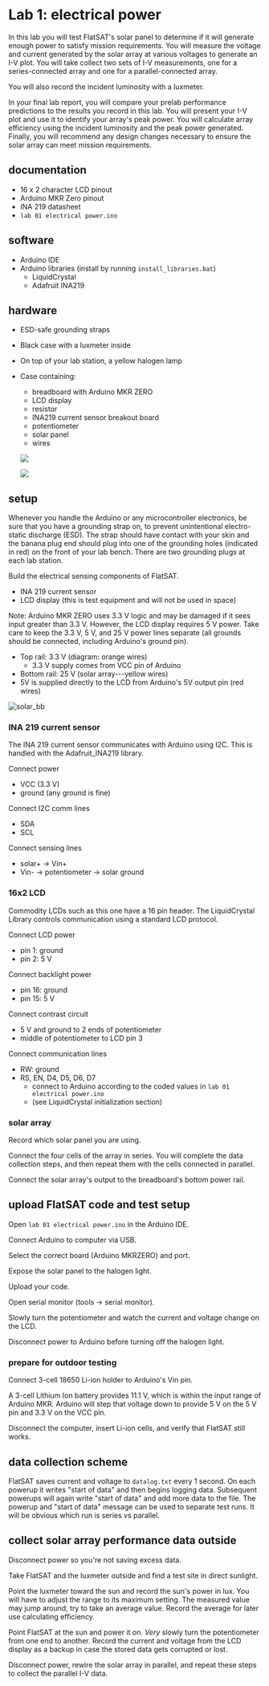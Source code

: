 # Lab 1: electrical power

In this lab you will test FlatSAT's solar panel to determine if it will generate enough power to satisfy mission requirements. You will measure the voltage and current generated by the solar array at various voltages to generate an I-V plot. You will take collect two sets of I-V measurements, one for a series-connected array and one for a parallel-connected array. 

You will also record the incident luminosity with a luxmeter. 

In your final lab report, you will compare your prelab performance predictions to the results you record in this lab. You will present your I-V plot and use it to identify your array's peak power. You will calculate array efficiency using the incident luminosity and the peak power generated. Finally, you will recommend any design changes necessary to ensure the
solar array can meet mission requirements.

## documentation

- 16 x 2 character LCD pinout
- Arduino MKR Zero pinout
- INA 219 datasheet
- `lab 01 electrical power.ino`

## software

- Arduino IDE
- Arduino libraries (install by running `install_libraries.bat`)
  - LiquidCrystal
  - Adafruit INA219

## hardware

* ESD-safe grounding straps

* Black case with a luxmeter inside

* On top of your lab station, a yellow halogen lamp

* Case containing:

  * breadboard with Arduino MKR ZERO
  * LCD display
  * resistor
  * INA219 current sensor breakout board
  * potentiometer
  * solar panel
  * wires

  

  ![](sources/image1.jpeg)

  ![](sources/image2.jpeg)

## setup

Whenever you handle the Arduino or any microcontroller electronics, be sure that you have a grounding strap on, to prevent unintentional electro-static discharge (ESD). The strap should have contact with your skin and the banana plug end should plug into one of the grounding holes (indicated in red) on the front of your lab bench. There are two grounding plugs at each lab station.

Build the electrical sensing components of FlatSAT. 

- INA 219 current sensor
- LCD display (this is test equipment and will not be used in space)

Note: Arduino MKR ZERO uses 3.3 V logic and may be damaged if it sees input greater than 3.3 V. However, the LCD display requires 5 V power. Take care to keep the 3.3 V, 5 V, and 25 V power lines separate (all grounds should be connected, including Arduino's ground pin). 

- Top rail: 3.3 V (diagram: orange wires)
  - 3.3 V supply comes from VCC pin of Arduino
- Bottom rail: 25 V (solar array---yellow wires)
- 5V is supplied directly to the LCD from Arduino's 5V output pin (red wires)



![solar_bb](sources/solar_bb.svg)

### INA 219 current sensor

The INA 219 current sensor communicates with Arduino using I2C. This is handled with the Adafruit_INA219 library. 

Connect power

- VCC (3.3 V)
- ground (any ground is fine)

Connect I2C comm lines

- SDA
- SCL

Connect sensing lines

- solar+ -> Vin+ 
- Vin-  -> potentiometer -> solar ground

### 16x2 LCD

Commodity LCDs such as this one have a 16 pin header. The LiquidCrystal Library controls communication using a standard LCD protocol. 

Connect LCD power

- pin 1: ground
- pin 2: 5 V

Connect backlight power

- pin 16: ground
- pin 15: 5 V

Connect contrast circuit

- 5 V and ground to 2 ends of potentiometer
- middle of potentiometer to LCD pin 3

Connect communication lines

- RW: ground
- RS, EN, D4, D5, D6, D7
  - connect to Arduino according to the coded values in `lab 01 electrical power.ino` 
  - (see LiquidCrystal initialization section)

### solar array

Record which solar panel you are using. 

Connect the four cells of the array in series. You will complete the data collection steps, and then repeat them with the cells connected in parallel. 

Connect the solar array's output to the breadboard's bottom power rail. 

## upload FlatSAT code and test setup

Open `lab 01 electrical power.ino` in the Arduino IDE. 

Connect Arduino to computer via USB. 

Select the correct board (Arduino MKRZERO) and port. 

Expose the solar panel to the halogen light. 

Upload your code. 

Open serial monitor (tools -> serial monitor).

Slowly turn the potentiometer and watch the current and voltage change on the LCD. 

Disconnect power to Arduino before turning off the halogen light. 

### prepare for outdoor testing

Connect 3-cell 18650 Li-ion holder to Arduino's Vin pin. 

A 3-cell Lithium Ion battery provides 11.1 V, which is within the input range of Arduino MKR. Arduino will step that voltage down to provide 5 V on the 5 V pin and 3.3 V on the VCC pin. 

Disconnect the computer, insert Li-ion cells, and verify that FlatSAT still works. 

## data collection scheme

FlatSAT saves current and voltage to `datalog.txt` every 1 second. On each powerup it writes "start of data" and then begins logging data. Subsequent powerups will again write "start of data" and add more data to the file. The powerup and "start of data" message can be used to separate test runs. It will be obvious which run is series vs parallel. 

## collect solar array performance data outside

Disconnect power so you're not saving excess data. 

Take FlatSAT and the luxmeter outside and find a test site in direct sunlight. 

Point the luxmeter toward the sun and record the sun's power in lux. You will have to adjust the range to its maximum setting. The measured value may jump around, try to take an average value. Record the average for later use calculating efficiency. 

Point FlatSAT at the sun and power it on. *Very* slowly turn the potentiometer from one end to another. Record the current and voltage from the LCD display as a backup in case the stored data gets corrupted or lost. 

Disconnect power, rewire the solar array in parallel, and repeat these steps to collect the parallel I-V data. 

